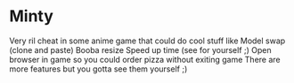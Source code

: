 # Minty
Very ril cheat in some anime game that could do cool stuff like
Model swap (clone and paste)
Booba resize
Speed up time (see for yourself ;)
Open browser in game so you could order pizza without exiting game
There are more features but you gotta see them yourself ;)
